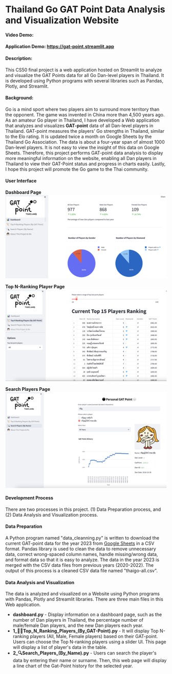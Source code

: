 # Thailand Go GAT Point Data Analysis and Visualization Website

#### Video Demo:  <URL HERE>

#### Application Demo: https://gat-point.streamlit.app

#### Description:

This CS50 final project is a web application hosted on Streamlit to analyze and visualize the GAT Points data for all Go Dan-level players in Thailand. It is developed using Python programs with several libraries such as Pandas, Plotly, and Streamlit.

#### Background:

Go is a mind sport where two players aim to surround more territory than the opponent. The game was invented in China more than 4,500 years ago. As an amateur Go player in Thailand, I have developed a Web application that analyzes and visualizes **GAT-point** data of all Dan-level players in Thailand. GAT-point measures the players' Go strengths in Thailand, similar to the Elo rating. It is updated twice a month on Google Sheets by the Thailand Go Association. The data is about a four-year span of almost 1000 Dan-level players. It is not easy to view the insight of this data on Google Sheets. Therefore, this project performs GAT-point data analysis to display more meaningful information on the website, enabling all Dan players in Thailand to view their GAT-Point status and progress in charts easily. Lastly, I hope this project will promote the Go game to the Thai community.

#### User Interface
**Dashboard Page**
![Dashboard](./images/dashboard.png)

**Top N-Ranking Player Page**
![Top N-Ranking](./images/top-n-ranking.png)

**Search Players Page**
![Search Players](./images/search-players.png)

#### Development Process
There are two processes in this project. (1) Data Preparation process, and (2) Data Analysis and Visualization process.

#### Data Preparation
A Python program named "data_cleanning.py" is written to download the current GAT-point data for the year 2023 from [Google Sheets](https://drive.google.com/file/d/14SMzCtmljfmfT2OpVxmrN0XrBb1P4hCU/view) in a CSV format. Pandas library is used to clean the data to remove unnecessary data, correct wrong-spaced column names, handle missing/wrong data, and format data so that it is easy to analyze. The data in the year 2023 is merged with the CSV data files from previous years (2020-2022). The output of this process is a cleaned CSV data file named "thaigo-all.csv".

#### Data Analysis and Visualization
The data is analyzed and visualized on a Website using Python programs with Pandas, Plotly and Streamlit libraries. There are three main files in this Web application.
- **dashboard.py** - Display information on a dashboard page, such as the number of Dan players in Thailand, the percentage number of male/female Dan players, and the new Dan players each year.
- **1_👏🏻Top_N_Ranking_Players_(By_GAT-Point).py** - It will display Top N-ranking players (All, Male, Female players) based on their GAT-point. Users can choose the Top N-ranking players using a slider UI. This page will display a list of player's data in the table.
- **2_🔍Search_Players_(By_Name).py** - Users can search the player's data by entering their name or surname. Then, this web page will display a line chart of the Gat-Point history for the selected year.
